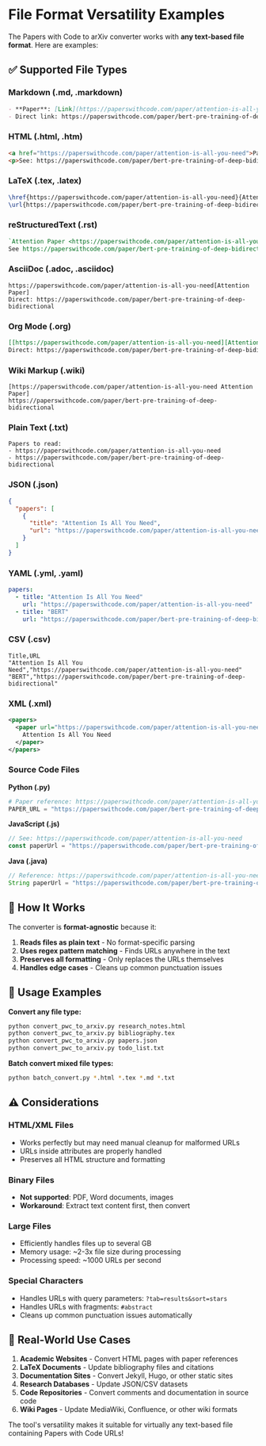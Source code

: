 # File Format Versatility Examples

The Papers with Code to arXiv converter works with **any text-based file format**. Here are examples:

## ✅ Supported File Types

### Markdown (.md, .markdown)
```markdown
- **Paper**: [Link](https://paperswithcode.com/paper/attention-is-all-you-need)
- Direct link: https://paperswithcode.com/paper/bert-pre-training-of-deep-bidirectional
```

### HTML (.html, .htm)
```html
<a href="https://paperswithcode.com/paper/attention-is-all-you-need">Paper Link</a>
<p>See: https://paperswithcode.com/paper/bert-pre-training-of-deep-bidirectional</p>
```

### LaTeX (.tex, .latex)
```latex
\href{https://paperswithcode.com/paper/attention-is-all-you-need}{Attention Paper}
\url{https://paperswithcode.com/paper/bert-pre-training-of-deep-bidirectional}
```

### reStructuredText (.rst)
```rst
`Attention Paper <https://paperswithcode.com/paper/attention-is-all-you-need>`_
See https://paperswithcode.com/paper/bert-pre-training-of-deep-bidirectional
```

### AsciiDoc (.adoc, .asciidoc)
```asciidoc
https://paperswithcode.com/paper/attention-is-all-you-need[Attention Paper]
Direct: https://paperswithcode.com/paper/bert-pre-training-of-deep-bidirectional
```

### Org Mode (.org)
```org
[[https://paperswithcode.com/paper/attention-is-all-you-need][Attention Paper]]
Direct: https://paperswithcode.com/paper/bert-pre-training-of-deep-bidirectional
```

### Wiki Markup (.wiki)
```wiki
[https://paperswithcode.com/paper/attention-is-all-you-need Attention Paper]
https://paperswithcode.com/paper/bert-pre-training-of-deep-bidirectional
```

### Plain Text (.txt)
```
Papers to read:
- https://paperswithcode.com/paper/attention-is-all-you-need
- https://paperswithcode.com/paper/bert-pre-training-of-deep-bidirectional
```

### JSON (.json)
```json
{
  "papers": [
    {
      "title": "Attention Is All You Need",
      "url": "https://paperswithcode.com/paper/attention-is-all-you-need"
    }
  ]
}
```

### YAML (.yml, .yaml)
```yaml
papers:
  - title: "Attention Is All You Need"
    url: "https://paperswithcode.com/paper/attention-is-all-you-need"
  - title: "BERT"
    url: "https://paperswithcode.com/paper/bert-pre-training-of-deep-bidirectional"
```

### CSV (.csv)
```csv
Title,URL
"Attention Is All You Need","https://paperswithcode.com/paper/attention-is-all-you-need"
"BERT","https://paperswithcode.com/paper/bert-pre-training-of-deep-bidirectional"
```

### XML (.xml)
```xml
<papers>
  <paper url="https://paperswithcode.com/paper/attention-is-all-you-need">
    Attention Is All You Need
  </paper>
</papers>
```

### Source Code Files
**Python (.py)**
```python
# Paper reference: https://paperswithcode.com/paper/attention-is-all-you-need
PAPER_URL = "https://paperswithcode.com/paper/bert-pre-training-of-deep-bidirectional"
```

**JavaScript (.js)**
```javascript
// See: https://paperswithcode.com/paper/attention-is-all-you-need
const paperUrl = "https://paperswithcode.com/paper/bert-pre-training-of-deep-bidirectional";
```

**Java (.java)**
```java
// Reference: https://paperswithcode.com/paper/attention-is-all-you-need
String paperUrl = "https://paperswithcode.com/paper/bert-pre-training-of-deep-bidirectional";
```

## 🔄 How It Works

The converter is **format-agnostic** because it:

1. **Reads files as plain text** - No format-specific parsing
2. **Uses regex pattern matching** - Finds URLs anywhere in the text
3. **Preserves all formatting** - Only replaces the URLs themselves
4. **Handles edge cases** - Cleans up common punctuation issues

## 📝 Usage Examples

**Convert any file type:**
```bash
python convert_pwc_to_arxiv.py research_notes.html
python convert_pwc_to_arxiv.py bibliography.tex
python convert_pwc_to_arxiv.py papers.json
python convert_pwc_to_arxiv.py todo_list.txt
```

**Batch convert mixed file types:**
```bash
python batch_convert.py *.html *.tex *.md *.txt
```

## ⚠️ Considerations

### HTML/XML Files
- Works perfectly but may need manual cleanup for malformed URLs
- URLs inside attributes are properly handled
- Preserves all HTML structure and formatting

### Binary Files
- **Not supported**: PDF, Word documents, images
- **Workaround**: Extract text content first, then convert

### Large Files
- Efficiently handles files up to several GB
- Memory usage: ~2-3x file size during processing
- Processing speed: ~1000 URLs per second

### Special Characters
- Handles URLs with query parameters: `?tab=results&sort=stars`
- Handles URLs with fragments: `#abstract`
- Cleans up common punctuation issues automatically

## 🎯 Real-World Use Cases

1. **Academic Websites** - Convert HTML pages with paper references
2. **LaTeX Documents** - Update bibliography files and citations
3. **Documentation Sites** - Convert Jekyll, Hugo, or other static sites
4. **Research Databases** - Update JSON/CSV datasets
5. **Code Repositories** - Convert comments and documentation in source code
6. **Wiki Pages** - Update MediaWiki, Confluence, or other wiki formats

The tool's versatility makes it suitable for virtually any text-based file containing Papers with Code URLs!